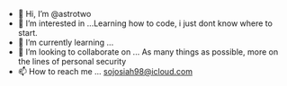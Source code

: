 - 👋 Hi, I’m @astrotwo
- 👀 I’m interested in ...Learning how to code, i just dont know where to start.
- 🌱 I’m currently learning ... 
- 💞️ I’m looking to collaborate on ... As many things as possible, more on the lines of personal security
- 📫 How to reach me ... sojosiah98@icloud.com

<!---
astrotwo/astrotwo is a ✨ special ✨ repository because its `README.md` (this file) appears on your GitHub profile.
You can click the Preview link to take a look at your changes.
--->
